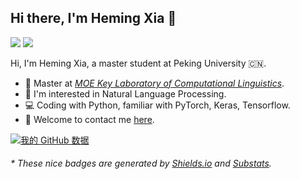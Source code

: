 ## Hi there, I'm Heming Xia 👋

[![](https://img.shields.io/badge/dynamic/json?logo=github&labelColor=495867&color=495867&label=Github&query=%24.data.totalSubs&url=https%3A%2F%2Fapi.spencerwoo.com%2Fsubstats%2F%3Fsource%3Dgithub%26queryKey%3Dhemingkx&style=flat-square)](https://github.com/hemingkx) [![](https://img.shields.io/badge/dynamic/json?logo=zhihu&logoColor=white&label=知乎&labelColor=blue&color=blue&query=%24.data.totalSubs&url=https%3A%2F%2Fapi.spencerwoo.com%2Fsubstats%2F%3Fsource%3Dzhihu%26queryKey%3Dxia-he-ming-41&style=flat-square)](https://www.zhihu.com/people/xia-he-ming-41) 

Hi, I'm Heming Xia, a master student at Peking University 🇨🇳.

- 🍻 Master at [_MOE Key Laboratory of Computational Linguistics_](https://klcl.pku.edu.cn/).
- 🔭 I'm interested in Natural Language Processing.
- 💻 Coding with Python, familiar with PyTorch, Keras, Tensorflow.
- 💬 Welcome to contact me [here](hemingkx@gmail.com).

[![我的 GitHub 数据](https://github-readme-stats.vercel.app/api?username=hemingkx)]()

<h6>* These nice badges are generated by <a href="https://shields.io/">Shields.io</a> and <a href="https://github.com/spencerwooo/Substats">Substats</a>.</h6>
